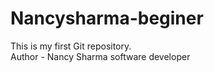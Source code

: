 # Nancysharma-beginer
This is my first Git repository.
<br>
Author - Nancy Sharma
software developer
